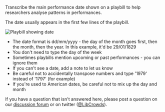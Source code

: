 Transcribe the main performance date shown on a playbill to help researchers analyse patterns in performances.

The date usually appears in the first few lines of the playbill. 

![Playbill showing date](https://user-images.githubusercontent.com/380763/31012325-4f307bd6-a509-11e7-9aa2-939cbb561819.png)

- The date format is dd/mm/yyyy - the day of the month goes first, then the month, then the year. In this example, it'd be 29/01/1829
- You don't need to type the day of the week
- Sometimes playbills mention upcoming or past performances - you can ignore them
- If you can't see a date, add a note to let us know
- Be careful not to accidentally transpose numbers and type '1979' instead of '1797' (for example)
- If you're used to American dates, be careful not to mix up the day and month

If you have a question that isn't answered here, please post a question on our [discussion forum](https://community.libcrowds.com/) or on twitter ([@LibCrowds](https://twitter.com/libcrowds)). 
